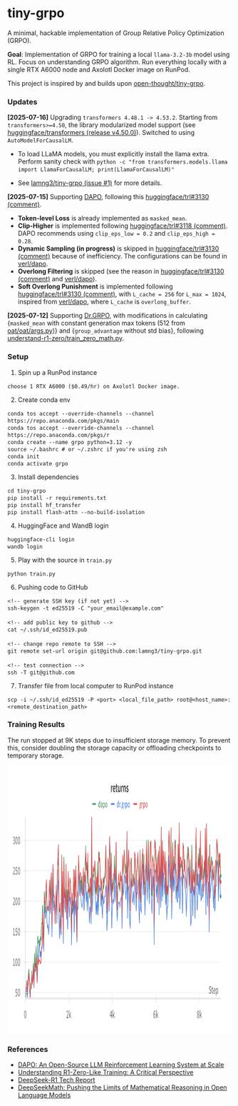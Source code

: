 # tiny-grpo
A minimal, hackable implementation of Group Relative Policy Optimization (GRPO).

**Goal**: Implementation of GRPO for training a local `llama-3.2-3b` model using RL. Focus on understanding GRPO algorithm. Run everything locally with a single RTX A6000 node and Axolotl Docker image on RunPod.

This project is inspired by and builds upon [open-thought/tiny-grpo](https://github.com/open-thought/tiny-grpo).

### Updates

**[2025-07-16]** Upgrading `transformers 4.48.1 -> 4.53.2`. Starting from `transformers>=4.50`, the library modularized model support (see [huggingface/transformers (release v4.50.0)](https://github.com/huggingface/transformers/releases/tag/v4.50.0)). Switched to using `AutoModelForCausalLM`.

- To load LLaMA models, you must explicitly install the llama extra. Perform sanity check with `python -c "from transformers.models.llama import LlamaForCausalLM; print(LlamaForCausalLM)"`

- See [lamng3/tiny-grpo (issue #1)](https://github.com/lamng3/tiny-grpo/issues/1) for more details.

**[2025-07-15]** Supporting [DAPO](https://arxiv.org/abs/2503.14476), following this [huggingface/trl#3130 (comment)](https://github.com/huggingface/trl/issues/3130#issuecomment-2746947835).

- **Token-level Loss** is already implemented as `masked_mean`.     
- **Clip-Higher** is implemented following [huggingface/trl#3118 (comment)](https://github.com/huggingface/trl/pull/3118). DAPO recommends using `clip_eps_low = 0.2` and `clip_eps_high = 0.28`.
- **Dynamic Sampling (in progress)** is skipped in [huggingface/trl#3130 (comment)](https://github.com/huggingface/trl/issues/3130#issuecomment-2746947835) because of inefficiency. The configurations can be found in [verl/dapo](https://verl.readthedocs.io/en/latest/algo/dapo.html).
- **Overlong Filtering** is skipped (see the reason in [huggingface/trl#3130 (comment)](https://github.com/huggingface/trl/issues/3130#issuecomment-2746947835) and [verl/dapo](https://verl.readthedocs.io/en/latest/algo/dapo.html)).     
- **Soft Overlong Punishment** is implemented following [huggingface/trl#3130 (comment)](https://github.com/huggingface/trl/issues/3130#issuecomment-2746947835), with `L_cache = 256` for `L_max = 1024`, inspired from [verl/dapo](https://verl.readthedocs.io/en/latest/algo/dapo.html), where `L_cache` is `overlong_buffer`.

**[2025-07-12]** Supporting [Dr.GRPO](https://arxiv.org/abs/2503.20783), with modifications in calculating {`masked_mean` with constant generation max tokens (512 from [oat/oat/args.py](https://github.com/sail-sg/oat/blob/main/oat/args.py))} and {`group_advantage` without std bias}, following [understand-r1-zero/train_zero_math.py](https://github.com/sail-sg/understand-r1-zero/blob/main/train_zero_math.py#L288).

### Setup

1. Spin up a RunPod instance

```
choose 1 RTX A6000 ($0.49/hr) on Axolotl Docker image.
```

2. Create conda env

```
conda tos accept --override-channels --channel https://repo.anaconda.com/pkgs/main
conda tos accept --override-channels --channel https://repo.anaconda.com/pkgs/r
conda create --name grpo python=3.12 -y
source ~/.bashrc # or ~/.zshrc if you're using zsh
conda init
conda activate grpo
```

3. Install dependencies

```
cd tiny-grpo
pip install -r requirements.txt
pip install hf_transfer
pip install flash-attn --no-build-isolation
```

4. HuggingFace and WandB login

```
huggingface-cli login
wandb login
```

5. Play with the source in `train.py`

```
python train.py
```

6. Pushing code to GitHub

```
<!-- generate SSH key (if not yet) -->
ssh-keygen -t ed25519 -C "your_email@example.com"

<!-- add public key to github -->
cat ~/.ssh/id_ed25519.pub

<!-- change repo remote to SSH -->
git remote set-url origin git@github.com:lamng3/tiny-grpo.git

<!-- test connection -->
ssh -T git@github.com
```

7. Transfer file from local computer to RunPod instance

```
scp -i ~/.ssh/id_ed25519 -P <port> <local_file_path> root@<host_name>:<remote_destination_path>
```

### Training Results

The run stopped at 9K steps due to insufficient storage memory. To prevent this, consider doubling the storage capacity or offloading checkpoints to temporary storage.

<img src="results/returns.png" alt="Training Returns" width="800" height="600"/>

### References

- [DAPO: An Open-Source LLM Reinforcement Learning System at Scale](https://arxiv.org/abs/2503.14476)
- [Understanding R1-Zero-Like Training: A Critical Perspective](https://arxiv.org/abs/2503.20783)
- [DeepSeek-R1 Tech Report](https://github.com/deepseek-ai/DeepSeek-R1/blob/main/DeepSeek_R1.pdf)
- [DeepSeekMath: Pushing the Limits of Mathematical Reasoning in Open Language Models](https://arxiv.org/abs/2402.03300)

